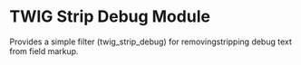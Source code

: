 # TWIG Strip Debug Module

Provides a simple filter (twig_strip_debug) for removingstripping debug text from field markup.